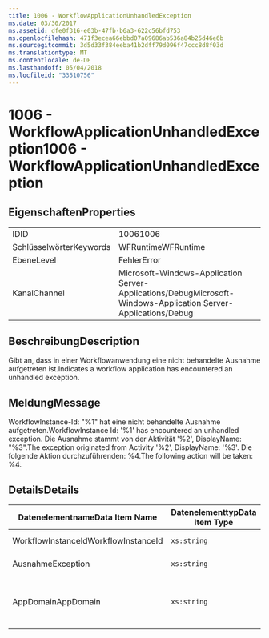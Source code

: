 ```yaml
---
title: 1006 - WorkflowApplicationUnhandledException
ms.date: 03/30/2017
ms.assetid: dfe0f316-e03b-47fb-b6a3-622c56bfd753
ms.openlocfilehash: 471f3ecea66ebbd07a09686ab536a84b25d46e6b
ms.sourcegitcommit: 3d5d33f384eeba41b2dff79d096f47ccc8d8f03d
ms.translationtype: MT
ms.contentlocale: de-DE
ms.lasthandoff: 05/04/2018
ms.locfileid: "33510756"
---
```

# <a name="1006---workflowapplicationunhandledexception"></a><span data-ttu-id="4023f-102">1006 - WorkflowApplicationUnhandledException</span><span class="sxs-lookup"><span data-stu-id="4023f-102">1006 - WorkflowApplicationUnhandledException</span></span>
## <a name="properties"></a><span data-ttu-id="4023f-103">Eigenschaften</span><span class="sxs-lookup"><span data-stu-id="4023f-103">Properties</span></span>  
  
|||  
|-|-|  
|<span data-ttu-id="4023f-104">ID</span><span class="sxs-lookup"><span data-stu-id="4023f-104">ID</span></span>|<span data-ttu-id="4023f-105">1006</span><span class="sxs-lookup"><span data-stu-id="4023f-105">1006</span></span>|  
|<span data-ttu-id="4023f-106">Schlüsselwörter</span><span class="sxs-lookup"><span data-stu-id="4023f-106">Keywords</span></span>|<span data-ttu-id="4023f-107">WFRuntime</span><span class="sxs-lookup"><span data-stu-id="4023f-107">WFRuntime</span></span>|  
|<span data-ttu-id="4023f-108">Ebene</span><span class="sxs-lookup"><span data-stu-id="4023f-108">Level</span></span>|<span data-ttu-id="4023f-109">Fehler</span><span class="sxs-lookup"><span data-stu-id="4023f-109">Error</span></span>|  
|<span data-ttu-id="4023f-110">Kanal</span><span class="sxs-lookup"><span data-stu-id="4023f-110">Channel</span></span>|<span data-ttu-id="4023f-111">Microsoft-Windows-Application Server-Applications/Debug</span><span class="sxs-lookup"><span data-stu-id="4023f-111">Microsoft-Windows-Application Server-Applications/Debug</span></span>|  
  
## <a name="description"></a><span data-ttu-id="4023f-112">Beschreibung</span><span class="sxs-lookup"><span data-stu-id="4023f-112">Description</span></span>  
 <span data-ttu-id="4023f-113">Gibt an, dass in einer Workflowanwendung eine nicht behandelte Ausnahme aufgetreten ist.</span><span class="sxs-lookup"><span data-stu-id="4023f-113">Indicates a workflow application has encountered an unhandled exception.</span></span>  
  
## <a name="message"></a><span data-ttu-id="4023f-114">Meldung</span><span class="sxs-lookup"><span data-stu-id="4023f-114">Message</span></span>  
 <span data-ttu-id="4023f-115">WorkflowInstance-Id: "%1" hat eine nicht behandelte Ausnahme aufgetreten.</span><span class="sxs-lookup"><span data-stu-id="4023f-115">WorkflowInstance Id: '%1' has encountered an unhandled exception.</span></span>  <span data-ttu-id="4023f-116">Die Ausnahme stammt von der Aktivität '%2', DisplayName: "%3".</span><span class="sxs-lookup"><span data-stu-id="4023f-116">The exception originated from Activity '%2', DisplayName: '%3'.</span></span>  <span data-ttu-id="4023f-117">Die folgende Aktion durchzuführenden: %4.</span><span class="sxs-lookup"><span data-stu-id="4023f-117">The following action will be taken: %4.</span></span>  
  
## <a name="details"></a><span data-ttu-id="4023f-118">Details</span><span class="sxs-lookup"><span data-stu-id="4023f-118">Details</span></span>  
  
|<span data-ttu-id="4023f-119">Datenelementname</span><span class="sxs-lookup"><span data-stu-id="4023f-119">Data Item Name</span></span>|<span data-ttu-id="4023f-120">Datenelementtyp</span><span class="sxs-lookup"><span data-stu-id="4023f-120">Data Item Type</span></span>|<span data-ttu-id="4023f-121">Beschreibung</span><span class="sxs-lookup"><span data-stu-id="4023f-121">Description</span></span>|  
|--------------------|--------------------|-----------------|  
|<span data-ttu-id="4023f-122">WorkflowInstanceId</span><span class="sxs-lookup"><span data-stu-id="4023f-122">WorkflowInstanceId</span></span>|`xs:string`|<span data-ttu-id="4023f-123">Die Instanz-ID für den Workflow.</span><span class="sxs-lookup"><span data-stu-id="4023f-123">The instance id for the workflow</span></span>|  
|<span data-ttu-id="4023f-124">Ausnahme</span><span class="sxs-lookup"><span data-stu-id="4023f-124">Exception</span></span>|`xs:string`|<span data-ttu-id="4023f-125">Die Ausnahmedetails der Ausnahme.</span><span class="sxs-lookup"><span data-stu-id="4023f-125">The exception details for the exception</span></span>|  
|<span data-ttu-id="4023f-126">AppDomain</span><span class="sxs-lookup"><span data-stu-id="4023f-126">AppDomain</span></span>|`xs:string`|<span data-ttu-id="4023f-127">Die von AppDomain.CurrentDomain.FriendlyName zurückgegebene Zeichenfolge.</span><span class="sxs-lookup"><span data-stu-id="4023f-127">The string returned by AppDomain.CurrentDomain.FriendlyName.</span></span>|
